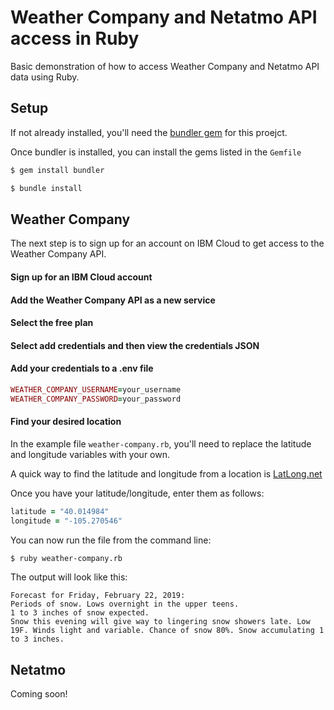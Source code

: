 # Weather Company and Netatmo API access in Ruby

Basic demonstration of how to access Weather Company and Netatmo API data using Ruby.

## Setup
If not already installed, you'll need the [bundler gem](https://bundler.io/) for this proejct.

Once bundler is installed, you can install the gems listed in the `Gemfile`

``` bash
$ gem install bundler
```

``` bash
$ bundle install
```

## Weather Company
The next step is to sign up for an account on IBM Cloud to get access to the Weather Company API.

#### Sign up for an IBM Cloud account

#### Add the Weather Company API as a new service

#### Select the free plan

#### Select add credentials and then view the credentials JSON

#### Add your credentials to a .env file
``` ruby
WEATHER_COMPANY_USERNAME=your_username
WEATHER_COMPANY_PASSWORD=your_password
```

#### Find your desired location
In the example file `weather-company.rb`, you'll need to replace the latitude and longitude variables with your own.

A quick way to find the latitude and longitude from a location is [LatLong.net](https://www.latlong.net/)

Once you have your latitude/longitude, enter them as follows:

``` ruby
latitude = "40.014984"
longitude = "-105.270546"
```

You can now run the file from the command line:

``` bash
$ ruby weather-company.rb
```

The output will look like this:

```
Forecast for Friday, February 22, 2019:
Periods of snow. Lows overnight in the upper teens.
1 to 3 inches of snow expected.
Snow this evening will give way to lingering snow showers late. Low 19F. Winds light and variable. Chance of snow 80%. Snow accumulating 1 to 3 inches.
```


## Netatmo
Coming soon!
